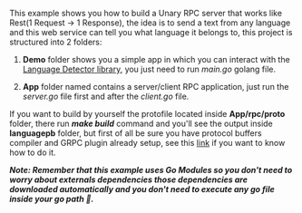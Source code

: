 This example shows you how to build a Unary RPC server that works like Rest(1 Request -> 1 Response), the idea is to send a text from any language and this web service can tell you what language it belongs to, this project is structured into 2 folders: 

1. **Demo** folder shows you a simple app in which you can interact with the [Language Detector library](https://github.com/abadojack/whatlanggo), you just need to run *main.go* golang file. 

2. **App** folder named contains a server/client RPC application, just run the *server.go* file first and after the *client.go* file.

If you want to build by yourself the protofile located inside **App/rpc/proto** folder, there run ***make build*** command and you'll see the output inside **languagepb** folder, but first of all be sure you have protocol buffers compiler and GRPC plugin already setup, see this [link](https://github.com/cerezo074/GRPC/tree/main/Code%20Generation) if you want to know how to do it. 

***Note: Remember that this example uses Go Modules so you don't need to worry about externals dependencies those dependencies are downloaded automatically and you don't need to execute any go file inside your go path 😬.***